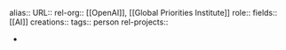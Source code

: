 alias::
URL::
rel-org:: [[OpenAI]], [[Global Priorities Institute]] 
role:: 
fields:: [[AI]] 
creations:: 
tags:: person
rel-projects::


-